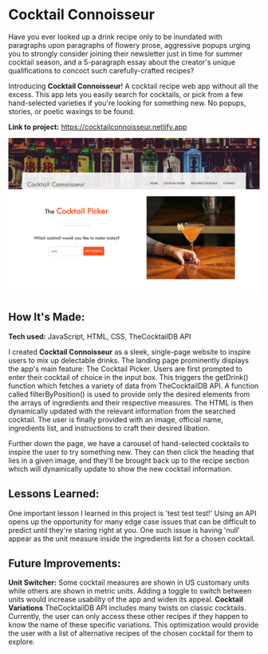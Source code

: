 # Cocktail Connoisseur
Have you ever looked up a drink recipe only to be inundated with paragraphs upon paragraphs of flowery prose, aggressive popups urging you to strongly consider joining their newsletter just in time for summer cocktail season, and a 5-paragraph essay about the creator's unique qualifications to concoct such carefully-crafted recipes? 

Introducing **Cocktail Connoisseur**! A cocktail recipe web app without all the excess. This app lets you easily search for cocktails, or pick from a few hand-selected varieties if you're looking for something new. No popups, stories, or poetic waxings to be found.

**Link to project:** https://cocktailconnoisseur.netlify.app


<img width="1440" alt="Screenshot 2024-01-25 at 3 12 21 PM" src="https://github.com/ccchrissss/cocktail-connoisseur/blob/main/images/cocktail-connoisseur-demo-pic-1.png">



## How It's Made:

**Tech used:** JavaScript, HTML, CSS, TheCocktailDB API

I created **Cocktail Connoisseur** as a sleek, single-page website to inspire users to mix up delectable drinks. The landing page prominently displays the app's main feature: The Cocktail Picker. Users are first prompted to enter their cocktail of choice in the input box. This triggers the getDrink() function which fetches a variety of data from TheCocktailDB API. A function called filterByPosition() is used to provide only the desired elements from the arrays of ingredients and their respective measures. The HTML is then dynamically updated with the relevant information from the searched cocktail. The user is finally provided with an image, official name, ingredients list, and instructions to craft their desired libation. 

Further down the page, we have a carousel of hand-selected cocktails to inspire the user to try something new. They can then click the heading that lies in a given image, and they'll be brought back up to the recipe section which will dynamically update to show the new cocktail information.


## Lessons Learned:

One important lesson I learned in this project is 'test test test!' Using an API opens up the opportunity for many edge case issues that can be difficult to predict until they're staring right at you. One such issue is having 'null' appear as the unit measure inside the ingredients list for a chosen cocktail. 

## Future Improvements:

**Unit Switcher:** Some cocktail measures are shown in US customary units while others are shown in metric units. Adding a toggle to switch between units would increase usability of the app and widen its appeal.
**Cocktail Variations** TheCocktailDB API includes many twists on classic cocktails. Currently, the user can only access these other recipes if they happen to know the name of these specific variations. This optimization would provide the user with a list of alternative recipes of the chosen cocktail for them to explore.

